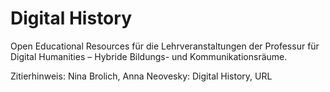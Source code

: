 # Digital History

Open Educational Resources für die Lehrveranstaltungen der Professur für Digital Humanities – Hybride Bildungs- und Kommunikationsräume.

Zitierhinweis: Nina Brolich, Anna Neovesky: Digital History, URL